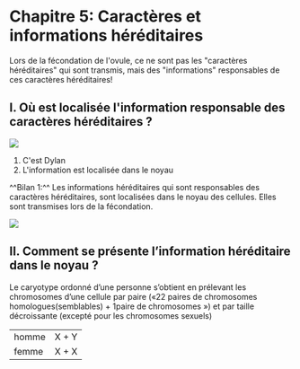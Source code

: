 # Chapitre 5: Caractères et informations héréditaires

Lors de la fécondation de l'ovule, ce ne sont pas les "caractères héréditaires" qui sont transmis, mais des "informations" responsables de ces caractères héréditaires!

## I. Où est localisée l'information responsable des caractères héréditaires ?

![](../assets/scans/2024-dect-9-1.png)

1) C'est Dylan
2) L'information est localisée dans le noyau


^^Bilan 1:^^ Les informations héréditaires qui sont responsables des caractères héréditaires, sont localisées dans le noyau des cellules. Elles sont transmises lors de la fécondation.

![](../assets/scans/2024-dect-9-2.png)

## II. Comment se présente l’information héréditaire dans le noyau ?

Le caryotype ordonné d’une personne s’obtient en prélevant les chromosomes d’une cellule par paire («22 paires de chromosomes 
homologues(semblables) + 1paire de chromosomes ») et par taille décroissante (excepté pour les chromosomes sexuels)

|       |       |
|-------|-------|
| homme | X + Y |
| femme | X + X |


